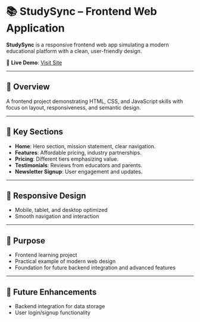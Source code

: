 # 📚 StudySync – Frontend Web Application

**StudySync** is a responsive frontend web app simulating a modern educational platform with a clean, user-friendly design.

🔗 **Live Demo**: [Visit Site](https://buildsbyaman-studysync.vercel.app/)

---

## 🚀 Overview
A frontend project demonstrating HTML, CSS, and JavaScript skills with focus on layout, responsiveness, and semantic design.

---

## 🧩 Key Sections
- **Home**: Hero section, mission statement, clear navigation.
- **Features**: Affordable pricing, industry partnerships.
- **Pricing**: Different tiers emphasizing value.
- **Testimonials**: Reviews from educators and parents.
- **Newsletter Signup**: User engagement and updates.

---

## 📱 Responsive Design
- Mobile, tablet, and desktop optimized
- Smooth navigation and interaction

---

## 🎯 Purpose
- Frontend learning project
- Practical example of modern web design
- Foundation for future backend integration and advanced features

---

## 📌 Future Enhancements
- Backend integration for data storage
- User login/signup functionality
